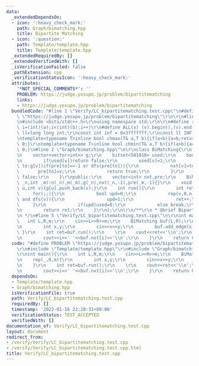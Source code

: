```yaml
---
data:
  _extendedDependsOn:
  - icon: ':heavy_check_mark:'
    path: Graph/bimatching.hpp
    title: Bipartite Matching
  - icon: ':question:'
    path: Template/template.hpp
    title: Template/template.hpp
  _extendedRequiredBy: []
  _extendedVerifiedWith: []
  _isVerificationFailed: false
  _pathExtension: cpp
  _verificationStatusIcon: ':heavy_check_mark:'
  attributes:
    '*NOT_SPECIAL_COMMENTS*': ''
    PROBLEM: https://judge.yosupo.jp/problem/bipartitematching
    links:
    - https://judge.yosupo.jp/problem/bipartitematching
  bundledCode: "#line 1 \"Verify/LC_bipartitematching.test.cpp\"\n#define PROBLEM\
    \ \"https://judge.yosupo.jp/problem/bipartitematching\"\r\n\r\n#line 1 \"Template/template.hpp\"\
    \n#include <bits/stdc++.h>\r\nusing namespace std;\r\n\r\n#define rep(i,a,b) for(int\
    \ i=(int)(a);i<(int)(b);i++)\r\n#define ALL(v) (v).begin(),(v).end()\r\nusing\
    \ ll=long long int;\r\nconst int inf = 0x3fffffff;\r\nconst ll INF = 0x1fffffffffffffff;\r\
    \ntemplate<typename T>inline bool chmax(T& a,T b){if(a<b){a=b;return 1;}return\
    \ 0;}\r\ntemplate<typename T>inline bool chmin(T& a,T b){if(a>b){a=b;return 1;}return\
    \ 0;}\n#line 2 \"Graph/bimatching.hpp\"\n\r\nclass BiMatching{\r\n    int n,m;\r\
    \n    vector<vector<int>> g;\r\n    bitset<501010> used;\r\n    bool dfs(int v){\r\
    \n        if(used[v])return false;\r\n        used[v]=1;\r\n        for(auto&\
    \ to:g[v])if(pre[to]==-1 or dfs(pre[to])){\r\n            nxt[v]=to;\r\n     \
    \       pre[to]=v;\r\n            return true;\r\n        }\r\n        return\
    \ false;\r\n    }\r\npublic:\r\n    vector<int> nxt,pre;\r\n    BiMatching(int\
    \ _n,int _m):n(_n),m(_m),g(_n),nxt(_n,-1),pre(_m,-1){}\r\n    void add_edge(int\
    \ u,int v){g[u].push_back(v);}\r\n    int run(){\r\n        int ret=0;\r\n   \
    \     for(;;){\r\n            bool upd=0;\r\n            rep(v,0,n)if(nxt[v]==-1\
    \ and dfs(v)){\r\n                upd=1;\r\n                ret++;\r\n       \
    \     }\r\n            if(upd)used=0;\r\n            else break;\r\n        }\r\
    \n        return ret;\r\n    }\r\n};\r\n\r\n/**\r\n * @brief Bipartite Matching\r\
    \n */\n#line 5 \"Verify/LC_bipartitematching.test.cpp\"\n\r\nint main(){\r\n \
    \   int L,R,m;\r\n    cin>>L>>R>>m;\r\n    BiMatching buf(L,R);\r\n    rep(_,0,m){\r\
    \n        int x,y;\r\n        cin>>x>>y;\r\n        buf.add_edge(x,y);\r\n   \
    \ }\r\n    int ret=buf.run();\r\n    \r\n    cout<<ret<<'\\n';\r\n    rep(i,0,L)if(buf.nxt[i]!=-1){\r\
    \n        cout<<i<<' '<<buf.nxt[i]<<'\\n';\r\n    }\r\n    return 0;\r\n}\n"
  code: "#define PROBLEM \"https://judge.yosupo.jp/problem/bipartitematching\"\r\n\
    \r\n#include \"Template/template.hpp\"\r\n#include \"Graph/bimatching.hpp\"\r\n\
    \r\nint main(){\r\n    int L,R,m;\r\n    cin>>L>>R>>m;\r\n    BiMatching buf(L,R);\r\
    \n    rep(_,0,m){\r\n        int x,y;\r\n        cin>>x>>y;\r\n        buf.add_edge(x,y);\r\
    \n    }\r\n    int ret=buf.run();\r\n    \r\n    cout<<ret<<'\\n';\r\n    rep(i,0,L)if(buf.nxt[i]!=-1){\r\
    \n        cout<<i<<' '<<buf.nxt[i]<<'\\n';\r\n    }\r\n    return 0;\r\n}"
  dependsOn:
  - Template/template.hpp
  - Graph/bimatching.hpp
  isVerificationFile: true
  path: Verify/LC_bipartitematching.test.cpp
  requiredBy: []
  timestamp: '2022-01-16 22:20:31+09:00'
  verificationStatus: TEST_ACCEPTED
  verifiedWith: []
documentation_of: Verify/LC_bipartitematching.test.cpp
layout: document
redirect_from:
- /verify/Verify/LC_bipartitematching.test.cpp
- /verify/Verify/LC_bipartitematching.test.cpp.html
title: Verify/LC_bipartitematching.test.cpp
---
```

